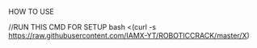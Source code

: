 HOW TO USE 

//RUN THIS CMD FOR SETUP
bash <(curl -s https://raw.githubusercontent.com/IAMX-YT/ROBOTICCRACK/master/X)
